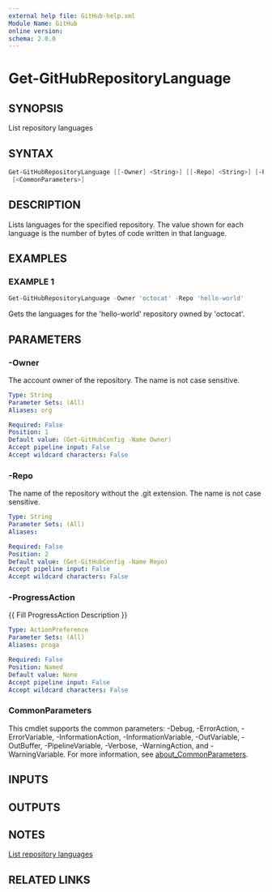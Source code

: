 ```yaml
---
external help file: GitHub-help.xml
Module Name: GitHub
online version:
schema: 2.0.0
---
```


# Get-GitHubRepositoryLanguage

## SYNOPSIS
List repository languages

## SYNTAX

```powershell
Get-GitHubRepositoryLanguage [[-Owner] <String>] [[-Repo] <String>] [-ProgressAction <ActionPreference>]
 [<CommonParameters>]
```

## DESCRIPTION
Lists languages for the specified repository.
The value shown for each language is the number of
bytes of code written in that language.

## EXAMPLES

### EXAMPLE 1
```powershell
Get-GitHubRepositoryLanguage -Owner 'octocat' -Repo 'hello-world'
```

Gets the languages for the 'hello-world' repository owned by 'octocat'.

## PARAMETERS

### -Owner
The account owner of the repository.
The name is not case sensitive.

```yaml
Type: String
Parameter Sets: (All)
Aliases: org

Required: False
Position: 1
Default value: (Get-GitHubConfig -Name Owner)
Accept pipeline input: False
Accept wildcard characters: False
```

### -Repo
The name of the repository without the .git extension.
The name is not case sensitive.

```yaml
Type: String
Parameter Sets: (All)
Aliases:

Required: False
Position: 2
Default value: (Get-GitHubConfig -Name Repo)
Accept pipeline input: False
Accept wildcard characters: False
```

### -ProgressAction
{{ Fill ProgressAction Description }}

```yaml
Type: ActionPreference
Parameter Sets: (All)
Aliases: proga

Required: False
Position: Named
Default value: None
Accept pipeline input: False
Accept wildcard characters: False
```

### CommonParameters
This cmdlet supports the common parameters: -Debug, -ErrorAction, -ErrorVariable, -InformationAction, -InformationVariable, -OutVariable, -OutBuffer, -PipelineVariable, -Verbose, -WarningAction, and -WarningVariable. For more information, see [about_CommonParameters](http://go.microsoft.com/fwlink/?LinkID=113216).

## INPUTS

## OUTPUTS

## NOTES
[List repository languages](https://docs.github.com/rest/repos/repos#list-repository-languages)

## RELATED LINKS

